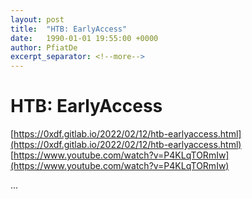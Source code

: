 ```yaml
---
layout: post
title:  "HTB: EarlyAccess"
date:   1990-01-01 19:55:00 +0000
author: PfiatDe
excerpt_separator: <!--more-->
---
```


# HTB: EarlyAccess
[https://0xdf.gitlab.io/2022/02/12/htb-earlyaccess.html](https://0xdf.gitlab.io/2022/02/12/htb-earlyaccess.html)
[https://www.youtube.com/watch?v=P4KLqTORmIw](https://www.youtube.com/watch?v=P4KLqTORmIw)

...
<!--more-->
